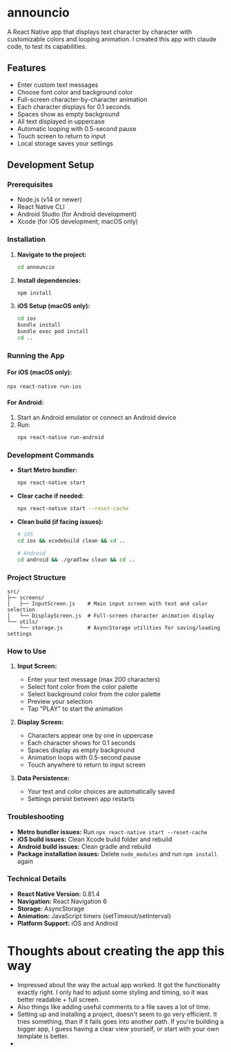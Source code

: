 # announcio

A React Native app that displays text character by character with customizable colors and looping animation. I created this app with claude code, to test its capabilities.

## Features

- Enter custom text messages
- Choose font color and background color
- Full-screen character-by-character animation
- Each character displays for 0.1 seconds
- Spaces show as empty background
- All text displayed in uppercase
- Automatic looping with 0.5-second pause
- Touch screen to return to input
- Local storage saves your settings

## Development Setup

### Prerequisites

- Node.js (v14 or newer)
- React Native CLI
- Android Studio (for Android development)
- Xcode (for iOS development, macOS only)

### Installation

1. **Navigate to the project:**

   ```bash
   cd announcio
   ```

2. **Install dependencies:**

   ```bash
   npm install
   ```

3. **iOS Setup (macOS only):**
   ```bash
   cd ios
   bundle install
   bundle exec pod install
   cd ..
   ```

### Running the App

#### For iOS (macOS only):

```bash
npx react-native run-ios
```

#### For Android:

1. Start an Android emulator or connect an Android device
2. Run:
   ```bash
   npx react-native run-android
   ```

### Development Commands

- **Start Metro bundler:**

  ```bash
  npx react-native start
  ```

- **Clear cache if needed:**

  ```bash
  npx react-native start --reset-cache
  ```

- **Clean build (if facing issues):**

  ```bash
  # iOS
  cd ios && xcodebuild clean && cd ..

  # Android
  cd android && ./gradlew clean && cd ..
  ```

### Project Structure

```
src/
├── screens/
│   ├── InputScreen.js    # Main input screen with text and color selection
│   └── DisplayScreen.js  # Full-screen character animation display
└── utils/
    └── storage.js        # AsyncStorage utilities for saving/loading settings
```

### How to Use

1. **Input Screen:**

   - Enter your text message (max 200 characters)
   - Select font color from the color palette
   - Select background color from the color palette
   - Preview your selection
   - Tap "PLAY" to start the animation

2. **Display Screen:**

   - Characters appear one by one in uppercase
   - Each character shows for 0.1 seconds
   - Spaces display as empty background
   - Animation loops with 0.5-second pause
   - Touch anywhere to return to input screen

3. **Data Persistence:**
   - Your text and color choices are automatically saved
   - Settings persist between app restarts

### Troubleshooting

- **Metro bundler issues:** Run `npx react-native start --reset-cache`
- **iOS build issues:** Clean Xcode build folder and rebuild
- **Android build issues:** Clean gradle and rebuild
- **Package installation issues:** Delete `node_modules` and run `npm install` again

### Technical Details

- **React Native Version:** 0.81.4
- **Navigation:** React Navigation 6
- **Storage:** AsyncStorage
- **Animation:** JavaScript timers (setTimeout/setInterval)
- **Platform Support:** iOS and Android

# Thoughts about creating the app this way

- Impressed about the way the actual app worked. It got the functionality exactly right. I only had to adjust some styling and timing, so it was better readable + full screen.
- Also things like adding useful comments to a file saves a lot of time.
- Setting up and installing a project, doesn't seem to go very efficient. It tries something, than if it fails goes into another path. If you're building a bigger app, I guess having a clear view yourself, or start with your own template is better.
-
